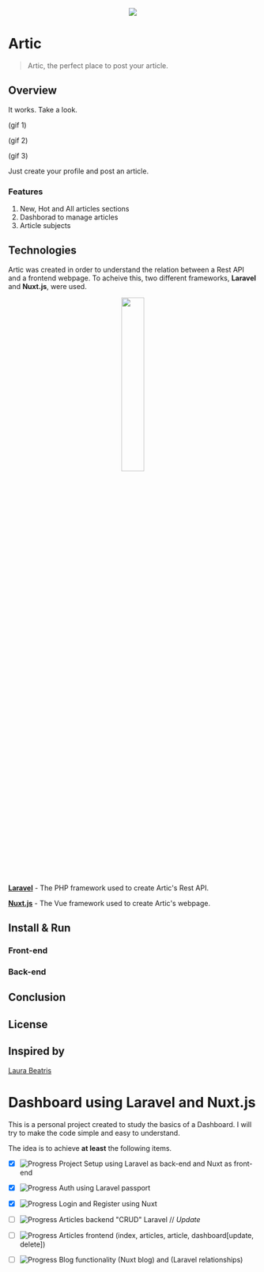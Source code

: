 <p align="center">
 <img src="https://i.ibb.co/5T8HdZM/3321081392-01b3a9fc-ca70-4741-9134-e442d23a1ee8.png" />
</p>

# Artic
 
 > Artic, the perfect place to post your article. 
 
## Overview
It works. Take a look.

(gif 1)

(gif 2)

(gif 3)

Just create your profile and post an article.

### Features
1. New, Hot and All articles sections
2. Dashborad to manage articles
3. Article subjects

## Technologies
Artic was created in order to understand the relation between a Rest API and a frontend webpage. To acheive this, two different frameworks, **Laravel** and **Nuxt.js**, were used.

<p align="center">
<img src="https://miro.medium.com/max/700/1*ApAxz9e9GBaNsIhBXa4w4Q.png" width="30%"/>
</p>

[**Laravel**](https://laravel.com/ "Laravel - The PHP Framework") - The PHP framework used to create Artic's Rest API.

[**Nuxt.js**](https://nuxtjs.org/ "The intuitive Vue Framework") - The Vue framework used to create Artic's webpage.

## Install & Run

### Front-end


### Back-end


## Conclusion

## License

## Inspired by
[Laura Beatris](https://github.com/LauraBeatris)

# Dashboard using Laravel and Nuxt.js

This is a personal project created to study the basics of a Dashboard. I will try to make the code simple and easy to understand.

The idea is to achieve **at least** the following items.

 - [x] ![Progress](https://progress-bar.dev/100/) Project Setup using Laravel as back-end and Nuxt as front-end 
 - [x] ![Progress](https://progress-bar.dev/100/) Auth using Laravel passport
 - [x] ![Progress](https://progress-bar.dev/100/) Login and Register using Nuxt
 - [ ] ![Progress](https://progress-bar.dev/75/) Articles backend "CRUD" Laravel // *Update*
 - [ ] ![Progress](https://progress-bar.dev/60/) Articles frontend (index, articles, article, dashboard[update, delete])
 - [ ] ![Progress](https://progress-bar.dev/45/) Blog functionality (Nuxt blog) and (Laravel relationships)

